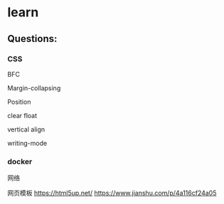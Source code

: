 # learn

## Questions:

### CSS

BFC

Margin-collapsing

Position

clear float

vertical align

writing-mode


### docker

网络

网页模板
https://html5up.net/
https://www.jianshu.com/p/4a116cf24a05
